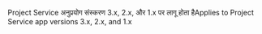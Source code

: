 <span data-ttu-id="83345-101">Project Service अनुप्रयोग संस्करण 3.x, 2.x, और 1.x पर लागू होता है</span><span class="sxs-lookup"><span data-stu-id="83345-101">Applies to Project Service app versions 3.x, 2.x, and 1.x</span></span>
